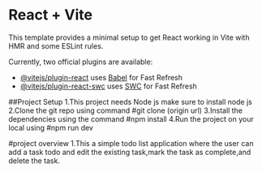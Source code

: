 # React + Vite

This template provides a minimal setup to get React working in Vite with HMR and some ESLint rules.

Currently, two official plugins are available:

- [@vitejs/plugin-react](https://github.com/vitejs/vite-plugin-react/blob/main/packages/plugin-react/README.md) uses [Babel](https://babeljs.io/) for Fast Refresh
- [@vitejs/plugin-react-swc](https://github.com/vitejs/vite-plugin-react-swc) uses [SWC](https://swc.rs/) for Fast Refresh


##Project Setup
1.This project needs Node js make sure to install node js
2.Clone the git repo using command #git clone (origin url)
3.Install the dependencies using the command #npm install 
4.Run the project on your local using #npm run dev

#project overview
1.This a simple todo list application where the user can add a task todo and edit the existing task,mark the task as complete,and delete the task.

